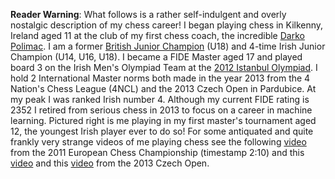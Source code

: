 **Reader Warning**: What follows is a rather self-indulgent and overly nostalgic description of my chess career! I began playing chess in Kilkenny, Ireland aged 11 at the club of my first chess coach, the incredible [Darko Polimac](https://www.chess.com/member/chess_polimac). I am a former [British Junior Champion](https://www.theguardian.com/sport/2010/aug/14/british-championship-second-third-place) (U18) and 4-time Irish Junior Champion (U14, U16, U18). I became a FIDE Master aged 17 and played board 3 on the Irish Men's Olympiad Team at the [2012 Istanbul Olympiad](https://en.wikipedia.org/wiki/40th_Chess_Olympiad). I hold 2 International Master norms both made in the year 2013 from the 4 Nation's Chess League (4NCL) and the 2013 Czech Open in Pardubice. At my peak I was ranked Irish number 4. Although my current FIDE rating is 2352 I retired from serious chess in 2013 to focus on a career in machine learning. Pictured right is me playing in my first master's tournament aged 12, the youngest Irish player ever to do so! For some antiquated and quite frankly very strange videos of me playing chess see the following [video](https://www.youtube.com/watch?v=1xo19ETikrU) from the 2011 European Chess Championship (timestamp 2:10) and this [video](https://www.youtube.com/watch?v=l9KeJTxefmk) and this [video](https://www.youtube.com/watch?v=1aWN6TvAiNg) from the 2013 Czech Open.
